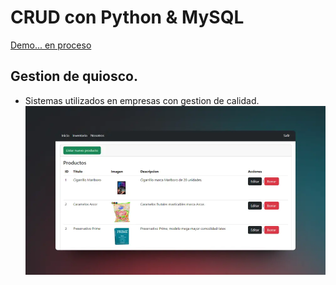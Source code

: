 # CRUD con Python & MySQL
[Demo... en proceso](https://github.com/RodrigoLarroca/CRUD_PythonMySQL/tree/main/)

## Gestion de quiosco. 
+ Sistemas utilizados en empresas con gestion de calidad.
![](https://raw.githubusercontent.com/RodrigoLarroca/CRUD_PythonMySQL/main/CrudPythonMySQL.webp)
